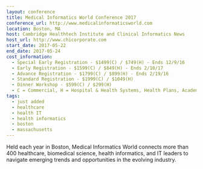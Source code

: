 ```yaml
---
layout: conference
title: Medical Informatics World Conference 2017
conference_url: http://www.medicalinformaticsworld.com
location: Boston, MA
host: Cambridge Healthtech Institute and Clinical Informatics News
host_url: http://www.chicorporate.com
start_date: 2017-05-22
end_date: 2017-05-24
cost_information:
  - Special Early Registration - $1499(C) / $749(H) - Ends 12/9/16
  - Early Registration - $1599(C) / $849(H) - Ends 2/10/17
  - Advance Registration - $1799(C) / $899(H) - Ends 2/19/16
  - Standard Registration - $1999(C) / $1049(H)
  - Dinner Workshop - $599(C) / $299(H)
  - C = Commercial, H = Hospital & Health Systems, Health Plans, Academic, & Government
tags:
  - just added
  - healthcare
  - health IT
  - health informatics
  - boston
  - massachusetts
---
```


Held each year in Boston, Medical Informatics World connects more than 400 healthcare,
biomedical science, health informatics, and IT leaders to navigate emerging trends and
opportunities in the evolving industry.
